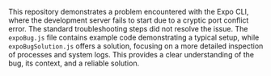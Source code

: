 This repository demonstrates a problem encountered with the Expo CLI, where the development server fails to start due to a cryptic port conflict error.  The standard troubleshooting steps did not resolve the issue. The `expoBug.js` file contains example code demonstrating a typical setup, while `expoBugSolution.js` offers a solution, focusing on a more detailed inspection of processes and system logs. This provides a clear understanding of the bug, its context, and a reliable solution.